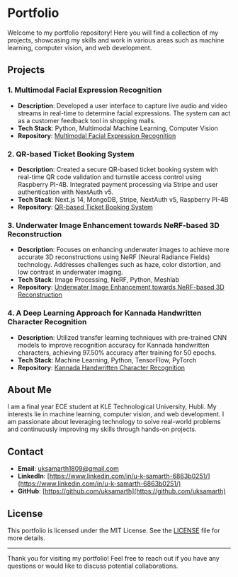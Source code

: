 # Portfolio

Welcome to my portfolio repository! Here you will find a collection of my projects, showcasing my skills and work in various areas such as machine learning, computer vision, and web development.

## Projects

### 1. Multimodal Facial Expression Recognition
- **Description**: Developed a user interface to capture live audio and video streams in real-time to determine facial expressions. The system can act as a customer feedback tool in shopping malls.
- **Tech Stack**: Python, Multimodal Machine Learning, Computer Vision
- **Repository**: [Multimodal Facial Expression Recognition](https://github.com/uksamarth/Multimodal-Emotion-Recognition)

### 2. QR-based Ticket Booking System
- **Description**: Created a secure QR-based ticket booking system with real-time QR code validation and turnstile access control using Raspberry PI-4B. Integrated payment processing via Stripe and user authentication with NextAuth v5.
- **Tech Stack**: Next.js 14, MongoDB, Stripe, NextAuth v5, Raspberry PI-4B
- **Repository**: [QR-based Ticket Booking System](https://github.com/uksamarth/Qr-Tickets)

### 3. Underwater Image Enhancement towards NeRF-based 3D Reconstruction
- **Description**: Focuses on enhancing underwater images to achieve more accurate 3D reconstructions using NeRF (Neural Radiance Fields) technology. Addresses challenges such as haze, color distortion, and low contrast in underwater imaging.
- **Tech Stack**: Image Processing, NeRF, Python, Meshlab
- **Repository**: [Underwater Image Enhancement towards NeRF-based 3D Reconstruction](https://github.com/uksamarth/Underwater-Image-Enhancement-towards-NeRF-based-3D-Reconstruction)

### 4. A Deep Learning Approach for Kannada Handwritten Character Recognition
- **Description**: Utilized transfer learning techniques with pre-trained CNN models to improve recognition accuracy for Kannada handwritten characters, achieving 97.50% accuracy after training for 50 epochs.
- **Tech Stack**: Machine Learning, Python, TensorFlow, PyTorch
- **Repository**: [Kannada Handwritten Character Recognition](https://github.com/uksamarth/Machine-Learning-Project)

## About Me

I am a final year ECE student at KLE Technological University, Hubli. My interests lie in machine learning, computer vision, and web development. I am passionate about leveraging technology to solve real-world problems and continuously improving my skills through hands-on projects.

## Contact

- **Email**: [uksamarth1809@gmail.com](mailto:uksamarth1809@gmail.com)
- **LinkedIn**: [https://www.linkedin.com/in/u-k-samarth-6863b0251/](https://www.linkedin.com/in/u-k-samarth-6863b0251/)
- **GitHub**: [https://github.com/uksamarth](https://github.com/uksamarth)

## License

This portfolio is licensed under the MIT License. See the [LICENSE](LICENSE) file for more details.

---

Thank you for visiting my portfolio! Feel free to reach out if you have any questions or would like to discuss potential collaborations.
